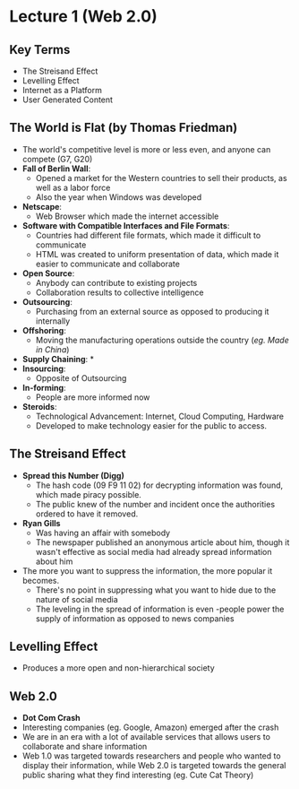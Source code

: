 # Lecture 1 (Web 2.0)

## Key Terms

* The Streisand Effect
* Levelling Effect
* Internet as a Platform
* User Generated Content

## The World is Flat (by Thomas Friedman)
* The world's competitive level is more or less even, and anyone can compete (G7, G20)
* **Fall of Berlin Wall**: 
  * Opened a market for the Western countries to sell their products, as well as a labor force
  * Also the year when Windows was developed
* **Netscape**:
  * Web Browser which made the internet accessible
* **Software with Compatible Interfaces and File Formats**:
  * Countries had different file formats, which made it difficult to communicate
  * HTML was created to uniform presentation of data, which made it easier to communicate and collaborate
* **Open Source**:
  * Anybody can contribute to existing projects
  * Collaboration results to collective intelligence
* **Outsourcing**:
  * Purchasing from an external source as opposed to producing it internally
* **Offshoring**:
  * Moving the manufacturing operations outside the country (*eg. Made in China*)
* **Supply Chaining**:
  * 
* **Insourcing**:
  * Opposite of Outsourcing
* **In-forming**:
  * People are more informed now 
* **Steroids**:
  * Technological Advancement: Internet, Cloud Computing, Hardware
  * Developed to make technology easier for the public to access.

## The Streisand Effect
* **Spread this Number (Digg)**
  * The hash code (09 F9 11 02) for decrypting information was found, which made piracy possible.
  * The public knew of the number and incident once the authorities ordered to have it removed.
* **Ryan Gills**
  * Was having an affair with somebody
  * The newspaper published an anonymous article about him, though it wasn't effective as social media had already spread information about him
* The more you want to suppress the information, the more popular it becomes.
  * There's no point in suppressing what you want to hide due to the nature of social media 
  * The leveling in the spread of information is even -people power the supply of information as opposed to news companies

## Levelling Effect
* Produces a more open and non-hierarchical society

## Web 2.0
* **Dot Com Crash**
 * Interesting companies (eg. Google, Amazon) emerged after the crash
* We are in an era with a lot of available services that allows users to collaborate and share information
* Web 1.0 was targeted towards researchers and people who wanted to display their information, while Web 2.0 is targeted towards the general public sharing what they find interesting (eg. Cute Cat Theory)






